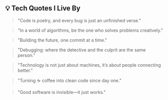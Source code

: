 ## 💡 Tech Quotes I Live By  

> "Code is poetry, and every bug is just an unfinished verse."  

> "In a world of algorithms, be the one who solves problems creatively."  

> "Building the future, one commit at a time."  

> "Debugging: where the detective and the culprit are the same person."  

> "Technology is not just about machines, it’s about people connecting better."  

> "Turning ☕ coffee into clean code since day one."  

> "Good software is invisible—it just works."  
